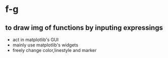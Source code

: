 # f-g
## to draw img of functions by inputing expressings  
* act in matplotlib's GUI
* mainly use matplotlib's widgets
* freely change color,linestyle and marker
